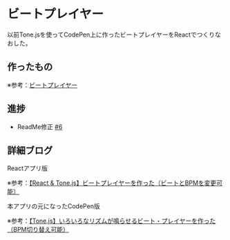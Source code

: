 # ビートプレイヤー

以前Tone.jsを使ってCodePen上に作ったビートプレイヤーをReactでつくりなおした。

## 作ったもの

※参考：[ビートプレイヤー](https://beat-player.vercel.app/)

## 進捗

- ReadMe修正 [#6](https://github.com/ryo-i/beat-player/issues/6)


## 詳細ブログ

Reactアプリ版

※参考：[【React & Tone.js】ビートプレイヤーを作った（ビートとBPMを変更可能）](https://www.i-ryo.com/entry/2021/09/16/072438)

本アプリの元になったCodePen版

※参考：[【Tone.js】いろいろなリズムが鳴らせるビート・プレイヤーを作った（BPM切り替え可能）](https://www.i-ryo.com/entry/2020/06/20/055657)